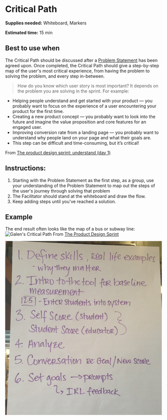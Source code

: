 # Critical Path

**Supplies needed:** Whiteboard, Markers

**Estimated time:** 15 min

## Best to use when

The Critical Path should be discussed after a
[Problem Statement](1-understand-problem-statement.md) has been agreed upon.
Once completed, the Critical Path should give a step-by-step map
of the user's most critical experience,
from having the problem to solving the problem,
and every step in-between.

> How do you know which user story is most important? It depends on the problem
you are solving in the sprint. For example:

>
* Helping people understand and get started with your product — you probably
  want to focus on the experience of a user encountering your product for the
  first time.
* Creating a new product concept — you probably want to look into the future and
  imagine the value proposition and core features for an engaged user.
* Improving conversion rate from a landing page — you probably want to
  understand why people land on your page and what their goals are.
* This step can be difficult and time-consuming, but it’s critical!

From [The product design sprint: understand (day 1)](https://www.gv.com/lib/the-product-design-sprint-understandday-1)

## Instructions:

1. Starting with the Problem Statement as the first step, as a group,
use your understanding of the Problem Statement to
map out the steps of the user's journey through solving that problem
2. The Facilitator should stand at the whiteboard and draw the flow.
3. Keep adding steps until you've reached a solution.

## Example

The end result often looks like the map of a bus or subway line:
![Galen's Critical Path](http://images.thoughtbot.com/the-product-design-sprint/criticalpath.jpg) 
From [The Product Design Sprint](http://robots.thoughtbot.com/the-product-design-sprint)

![Example Critical Path](exercises-images/critical-path.jpg)
